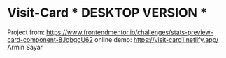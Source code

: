 # Visit-Card * DESKTOP VERSION *
Project from: https://www.frontendmentor.io/challenges/stats-preview-card-component-8JqbgoU62
online demo: https://visit-card1.netlify.app/
Armin Sayar
